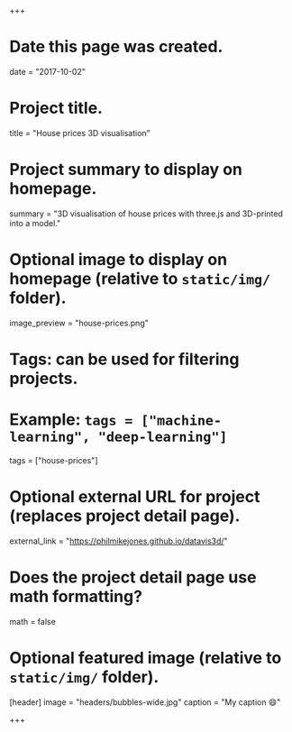 +++
# Date this page was created.
date = "2017-10-02"

# Project title.
title = "House prices 3D visualisation"

# Project summary to display on homepage.
summary = "3D visualisation of house prices with three.js and 3D-printed into a model."

# Optional image to display on homepage (relative to `static/img/` folder).
image_preview = "house-prices.png"

# Tags: can be used for filtering projects.
# Example: `tags = ["machine-learning", "deep-learning"]`
tags = ["house-prices"]

# Optional external URL for project (replaces project detail page).
external_link = "https://philmikejones.github.io/datavis3d/"

# Does the project detail page use math formatting?
math = false

# Optional featured image (relative to `static/img/` folder).
[header]
image = "headers/bubbles-wide.jpg"
caption = "My caption :smile:"

+++

